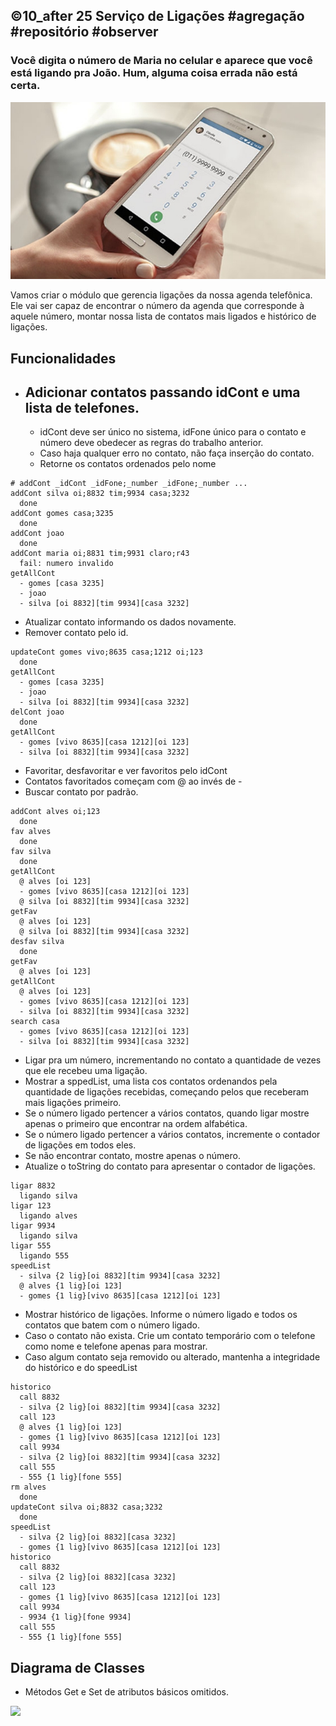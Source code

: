 ## ©10_after 25 Serviço de Ligações #agregação #repositório #observer
### Você digita o número de Maria no celular e aparece que você está ligando pra João. Hum, alguma coisa errada não está certa.
![](figura.jpg)

Vamos criar o módulo que gerencia ligações da nossa agenda telefônica. Ele vai ser capaz de encontrar o número da agenda que corresponde à aquele número, montar nossa lista de contatos mais ligados e histórico de ligações.

## Funcionalidades

- Adicionar contatos passando idCont e uma lista de telefones.
    - 
    - idCont deve ser único no sistema, idFone único para o contato e número deve obedecer as regras do trabalho anterior.
    - Caso haja qualquer erro no contato, não faça inserção do contato.
    - Retorne os contatos ordenados pelo nome

```
# addCont _idCont _idFone;_number _idFone;_number ...
addCont silva oi;8832 tim;9934 casa;3232
  done
addCont gomes casa;3235
  done
addCont joao
  done
addCont maria oi;8831 tim;9931 claro;r43
  fail: numero invalido
getAllCont
  - gomes [casa 3235]
  - joao
  - silva [oi 8832][tim 9934][casa 3232]
```

- Atualizar contato informando os dados novamente.
- Remover contato pelo id.

```
updateCont gomes vivo;8635 casa;1212 oi;123
  done
getAllCont
  - gomes [casa 3235]
  - joao
  - silva [oi 8832][tim 9934][casa 3232]
delCont joao
  done
getAllCont
  - gomes [vivo 8635][casa 1212][oi 123]
  - silva [oi 8832][tim 9934][casa 3232]
```

- Favoritar, desfavoritar e ver favoritos pelo idCont
- Contatos favoritados começam com @ ao invés de -
- Buscar contato por padrão.

```
addCont alves oi;123
  done
fav alves
  done
fav silva
  done
getAllCont
  @ alves [oi 123]
  - gomes [vivo 8635][casa 1212][oi 123]
  @ silva [oi 8832][tim 9934][casa 3232]
getFav
  @ alves [oi 123]
  @ silva [oi 8832][tim 9934][casa 3232]
desfav silva
  done
getFav
  @ alves [oi 123]
getAllCont
  @ alves [oi 123]
  - gomes [vivo 8635][casa 1212][oi 123]
  - silva [oi 8832][tim 9934][casa 3232]
search casa
  - gomes [vivo 8635][casa 1212][oi 123]
  - silva [oi 8832][tim 9934][casa 3232]
```

- Ligar pra um número, incrementando no contato a quantidade de vezes que ele recebeu uma ligação.
- Mostrar a sppedList, uma lista cos contatos ordenandos pela quantidade de ligações recebidas, começando pelos que receberam mais ligações primeiro.
- Se o número ligado pertencer a vários contatos, quando ligar mostre apenas o primeiro que encontrar na ordem alfabética.
- Se o número ligado pertencer a vários contatos, incremente o contador de ligações em todos eles.
- Se não encontrar contato, mostre apenas o número.
- Atualize o toString do contato para apresentar o contador de ligações.

```
ligar 8832
  ligando silva
ligar 123
  ligando alves
ligar 9934
  ligando silva
ligar 555
  ligando 555
speedList
  - silva {2 lig}[oi 8832][tim 9934][casa 3232]
  @ alves {1 lig}[oi 123]
  - gomes {1 lig}[vivo 8635][casa 1212][oi 123]
```

- Mostrar histórico de ligações. Informe o número ligado e todos os contatos que batem com o número ligado.
- Caso o contato não exista. Crie um contato temporário com o telefone como nome e telefone apenas para mostrar.
- Caso algum contato seja removido ou alterado, mantenha a integridade do histórico e do speedList

```
historico
  call 8832
  - silva {2 lig}[oi 8832][tim 9934][casa 3232]
  call 123
  @ alves {1 lig}[oi 123]
  - gomes {1 lig}[vivo 8635][casa 1212][oi 123]
  call 9934
  - silva {2 lig}[oi 8832][tim 9934][casa 3232]
  call 555
  - 555 {1 lig}[fone 555]
rm alves
  done
updateCont silva oi;8832 casa;3232
  done
speedList
  - silva {2 lig}[oi 8832][casa 3232]
  - gomes {1 lig}[vivo 8635][casa 1212][oi 123]
historico
  call 8832
  - silva {2 lig}[oi 8832][casa 3232]
  call 123
  - gomes {1 lig}[vivo 8635][casa 1212][oi 123]
  call 9934
  - 9934 {1 lig}[fone 9934]
  call 555
  - 555 {1 lig}[fone 555]
```

## Diagrama de Classes

- Métodos Get e Set de atributos básicos omitidos.

![](/assets/ligacoes/diagrama.png)
